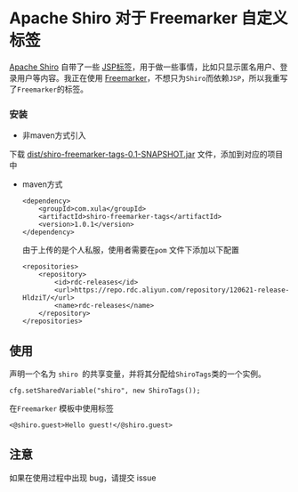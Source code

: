 # Apache Shiro 对于 Freemarker 自定义标签

[Apache Shiro](http://shiro.apache.org/) 自带了一些 [JSP标签](http://shiro.apache.org/jsp-tag-library.html)，用于做一些事情，比如只显示匿名用户、登录用户等内容。我正在使用 [Freemarker](http://freemarker.sourceforge.net/)，不想只为`Shiro`而依赖`JSP`，所以我重写了`Freemarker`的标签。

### 安装

* 非maven方式引入

下载 [dist/shiro-freemarker-tags-0.1-SNAPSHOT.jar](/jagregory/shiro-freemarker-tags/raw/master/dist/shiro-freemarker-tags-0.1-SNAPSHOT.jar) 文件，添加到对应的项目中

* maven方式

  ```
  <dependency>
      <groupId>com.xula</groupId>
      <artifactId>shiro-freemarker-tags</artifactId>
      <version>1.0.1</version>
  </dependency>
  ```
  
  由于上传的是个人私服，使用者需要在`pom` 文件下添加以下配置	
  
  ```
  <repositories>
      <repository>
          <id>rdc-releases</id>
          <url>https://repo.rdc.aliyun.com/repository/120621-release-HldziT/</url>
          <name>rdc-releases</name>
      </repository>
  </repositories>
  ```

## 使用

声明一个名为 `shiro `的共享变量，并将其分配给`ShiroTags`类的一个实例。

    cfg.setSharedVariable("shiro", new ShiroTags());

在`Freemarker` 模板中使用标签

    <@shiro.guest>Hello guest!</@shiro.guest>

## 注意

如果在使用过程中出现 bug，请提交 issue